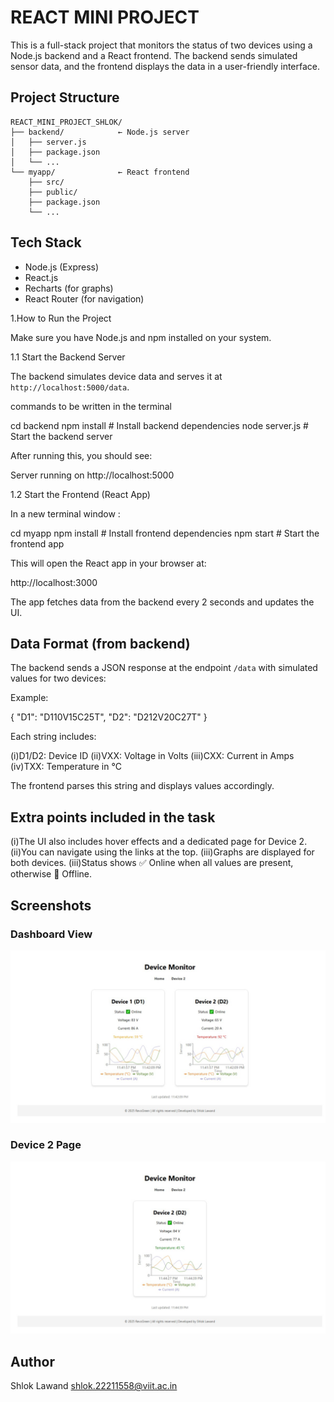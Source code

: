 # REACT MINI PROJECT

This is a full-stack project that monitors the status of two devices using a Node.js backend and a React frontend. The backend sends simulated sensor data, and the frontend displays the data in a user-friendly interface.

## Project Structure
```
REACT_MINI_PROJECT_SHLOK/
├── backend/            ← Node.js server
│   ├── server.js
│   ├── package.json
│   └── ...
└── myapp/              ← React frontend
    ├── src/
    ├── public/
    ├── package.json
    └── ...
```
## Tech Stack
- Node.js (Express)
- React.js
- Recharts (for graphs)
- React Router (for navigation)


1.How to Run the Project

Make sure you have Node.js and npm installed on your system.

1.1 Start the Backend Server

The backend simulates device data and serves it at `http://localhost:5000/data`.

commands to be written in the terminal

cd backend
npm install      # Install backend dependencies
node server.js   # Start the backend server


After running this, you should see:


Server running on http://localhost:5000


1.2 Start the Frontend (React App)

In a new terminal window :

cd myapp
npm install      # Install frontend dependencies
npm start        # Start the frontend app


This will open the React app in your browser at:


http://localhost:3000


The app fetches data from the backend every 2 seconds and updates the UI.



## Data Format (from backend)

The backend sends a JSON response at the endpoint `/data` with simulated values for two devices:

Example:

{
  "D1": "D110V15C25T",
  "D2": "D212V20C27T"
}


Each string includes:

(i)D1/D2: Device ID
(ii)VXX: Voltage in Volts
(iii)CXX: Current in Amps
(iv)TXX: Temperature in °C

The frontend parses this string and displays values accordingly.



## Extra points included in the task

(i)The UI also includes hover effects and a dedicated page for Device 2.
(ii)You can navigate using the links at the top.
(iii)Graphs are displayed for both devices.
(iii)Status shows ✅ Online when all values are present, otherwise 🔴 Offline.

## Screenshots
### Dashboard View
![Home](./assets/Screenshot1.png)


### Device 2 Page
![Device 2](./assets/Screenshot2.png)

## Author
Shlok Lawand
shlok.22211558@viit.ac.in





